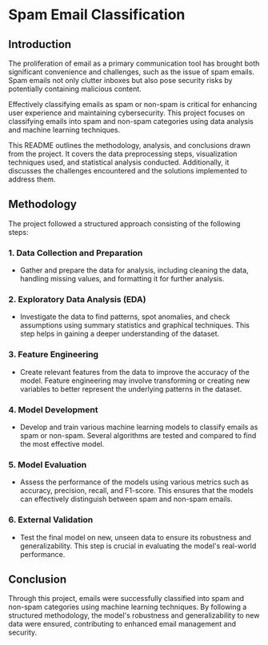 # Spam Email Classification

## Introduction

The proliferation of email as a primary communication tool has brought both significant convenience and challenges, such as the issue of spam emails. Spam emails not only clutter inboxes but also pose security risks by potentially containing malicious content.

Effectively classifying emails as spam or non-spam is critical for enhancing user experience and maintaining cybersecurity. This project focuses on classifying emails into spam and non-spam categories using data analysis and machine learning techniques.

This README outlines the methodology, analysis, and conclusions drawn from the project. It covers the data preprocessing steps, visualization techniques used, and statistical analysis conducted. Additionally, it discusses the challenges encountered and the solutions implemented to address them.

## Methodology

The project followed a structured approach consisting of the following steps:

### 1. Data Collection and Preparation
- Gather and prepare the data for analysis, including cleaning the data, handling missing values, and formatting it for further analysis.

### 2. Exploratory Data Analysis (EDA)
- Investigate the data to find patterns, spot anomalies, and check assumptions using summary statistics and graphical techniques. This step helps in gaining a deeper understanding of the dataset.

### 3. Feature Engineering
- Create relevant features from the data to improve the accuracy of the model. Feature engineering may involve transforming or creating new variables to better represent the underlying patterns in the dataset.

### 4. Model Development
- Develop and train various machine learning models to classify emails as spam or non-spam. Several algorithms are tested and compared to find the most effective model.

### 5. Model Evaluation
- Assess the performance of the models using various metrics such as accuracy, precision, recall, and F1-score. This ensures that the models can effectively distinguish between spam and non-spam emails.

### 6. External Validation
- Test the final model on new, unseen data to ensure its robustness and generalizability. This step is crucial in evaluating the model's real-world performance.

## Conclusion

Through this project, emails were successfully classified into spam and non-spam categories using machine learning techniques. By following a structured methodology, the model's robustness and generalizability to new data were ensured, contributing to enhanced email management and security.
